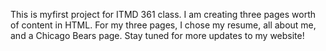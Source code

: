 This is myfirst project for ITMD 361 class. I am creating three pages worth of content in HTML. For my three pages, I chose my resume, all about me, and a Chicago Bears page. Stay tuned for more updates to my website!
